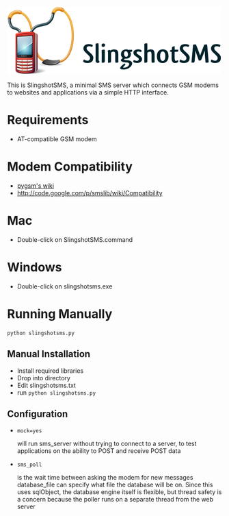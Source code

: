 ![SlingshotSMS](web/logo.png)

This is SlingshotSMS, a minimal SMS server which connects GSM modems to 
websites and applications via a simple HTTP interface.

# Requirements

* AT-compatible GSM modem

# Modem Compatibility

* [pygsm's wiki](http://wiki.github.com/adammck/pygsm)
* http://code.google.com/p/smslib/wiki/Compatibility

# Mac

* Double-click on SlingshotSMS.command

# Windows

* Double-click on slingshotsms.exe

# Running Manually

    python slingshotsms.py

## Manual Installation

* Install required libraries
* Drop into directory
* Edit slingshotsms.txt
* run `python slingshotsms.py`

## Configuration
    
* `mock=yes`
  
  will run sms_server without trying to connect to a server, to test 
  applications on the ability to POST and receive POST data

* `sms_poll`
  
  is the wait time between asking the modem for new messages
  database_file can specify what file the database will be on. Since this uses 
  sqlObject, the database engine itself is flexible, but thread safety is a concern
  because the poller runs on a separate thread from the web server
